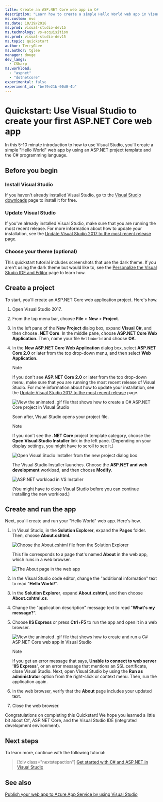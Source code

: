 ```yaml
---
title: Create an ASP.NET Core web app in C#
description: "Learn how to create a simple Hello World web app in Visual Studio with C# and ASP.NET Core, step-by-step."
ms.custom: mvc
ms.date: 10/29/2018
ms.prod: visual-studio-dev15
ms.technology: vs-acquisition
ms.prod: visual-studio-dev15
ms.topic: quickstart
author: TerryGLee
ms.author: tglee
manager: douge
dev_langs:
  - CSharp
ms.workload:
  - "aspnet"
  - "dotnetcore"
experimental: false
experiment_id: "bef9e21b-00d0-4b"
---
```

# Quickstart: Use Visual Studio to create your first ASP.NET Core web app

In this 5-10 minute introduction to how to use Visual Studio, you'll create a simple "Hello World" web app by using an ASP.NET project template and the C# programming language.

## Before you begin

### Install Visual Studio

If you haven't already installed Visual Studio, go to the [Visual Studio downloads](https://visualstudio.microsoft.com/downloads/?utm_medium=microsoft&utm_source=docs.microsoft.com&utm_campaign=button+cta&utm_content=download+vs2017) page to install it for free.

### Update Visual Studio

If you've already installed Visual Studio, make sure that you are running the most recent release. For more information about how to update your installation, see the [Update Visual Studio 2017 to the most recent release](../install/update-visual-studio.md) page.

### Choose your theme (optional)

This quickstart tutorial includes screenshots that use the dark theme. If you aren't using the dark theme but would like to, see the [Personalize the Visual Studio IDE and Editor](quickstart-personalize-the-ide.md) page to learn how.

## Create a project

To start, you'll create an ASP.NET Core web application project. Here's how.

1. Open Visual Studio 2017.

1. From the top menu bar, choose **File** > **New** > **Project**.

1. In the left pane of the **New Project** dialog box, expand **Visual C#**, and then choose **.NET Core**. In the middle pane, choose **ASP.NET Core Web Application**. Then, name your file `HelloWorld` and choose **OK**.

1. In the **New ASP.NET Core Web Application** dialog box, select **ASP.NET Core 2.0** or later from the top drop-down menu, and then select **Web Application**.

   > [!NOTE]
   > If you don't see **ASP.NET Core 2.0** or later from the top drop-down menu, make sure that you are running the most recent release of Visual Studio. For more information about how to update your installation, see the [Update Visual Studio 2017 to the most recent release](../install/update-visual-studio.md) page.

   ![View the animated .gif file that shows how to create a C# ASP.NET Core project in Visual Studio](../ide/media/csharp-aspnet-animated-create-project.gif)

   Soon after, Visual Studio opens your project file.

   > [!NOTE]
   > If you don't see the **.NET Core** project template category, choose the **Open Visual Studio Installer** link in the left pane. (Depending on your display settings, you might have to scroll to see it.)
   >
   > ![Open Visual Studio Installer from the new project dialog box](../ide/media/open-visual-studio-installer.png)
   >
   > The Visual Studio Installer launches. Choose the **ASP.NET and web development** workload, and then choose **Modify**.
   >
   > ![ASP.NET workload in VS Installer](../ide/media/quickstart-aspnet-workload.png)
   >
   > (You might have to close Visual Studio before you can continue installing the new workload.)

## Create and run the app

Next, you'll create and run your "Hello World" web app. Here's how.

1. In Visual Studio, in the **Solution Explorer**, expand the **Pages** folder. Then, choose **About.cshtml**.

   ![Choose the About.cshtml file from the Solution Explorer](../ide/media/csharp-aspnet-about-page-html-file.png)

   This file corresponds to a page that's named **About** in the web app, which runs in a web browser.

   ![The About page in the web app](../ide/media/csharp-aspnet-about-page.png)

1. In the Visual Studio code editor, change the "additional information" text to read "**Hello World!**".

1. In the **Solution Explorer**, expand **About.cshtml**, and then choose **About.cshtml.cs**.

1. Change the "application description" message text to read "**What's my message?**".

1. Choose **IIS Express** or press **Ctrl**+**F5** to run the app and open it in a web browser.

   ![View the animated .gif file that shows how to create and run a C# ASP.NET Core web app in Visual Studio](../ide/media/csharp-aspnet-animated-hello-world.gif)

   > [!NOTE]
   > If you get an error message that says, **Unable to connect to web server 'IIS Express'**, or an error message that mentions an SSL certificate, close Visual Studio. Next, open Visual Studio by using the **Run as administrator** option from the right-click or context menu. Then, run the application again.

1. In the web browser, verify that the **About** page includes your updated text.

1. Close the web browser.

Congratulations on completing this Quickstart! We hope you learned a little bit about C#, ASP.NET Core, and the Visual Studio IDE (integrated development environment).

## Next steps

To learn more, continue with the following tutorial:

> [!div class="nextstepaction"]
> [Get started with C# and ASP.NET in Visual Studio](tutorial-csharp-aspnet-core.md)

## See also

[Publish your web app to Azure App Service by using Visual Studio](..//deployment/quickstart-deploy-to-azure.md)
